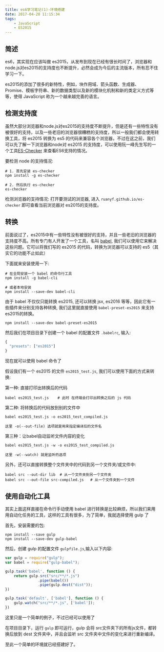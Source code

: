 ```yaml
---
title: es6学习笔记(1)-环境搭建
date: 2017-04-28 11:15:34
tags:
    - JavaScript
    - ES2015
---
```


## 简述

es6，其实现在应该叫做 es2015，从发布到现在已经有很长时间了，浏览器和node.js对es2015的支持度也不断提升，必然会成为今后的主流版本，所有忍不住学习一下。

es2015的添加了很多的新特性，例如，块作用域、箭头函数、生成器、Promise、模板字符串、新的数据类型以及新的模块化机制和新的类定义方式等等，使得 JavaScript 称为一个越来越完善的语言。

## 检测支持度

虽然大部分浏览器和node.js对es2015的支持度不断提升，但是还有一些特性没有被很好的支持，以及一些老旧的浏览器很糟糕的支持度，所以一般我们都会使用转换工具，将 es2015 转换为 es5 的代码来兼容各个浏览器，不过在这之前，我们可以先了解一下浏览器和node对 es2015 的支持度，可以使用阮一峰先生写的一个工具[ES-Checker](https://github.com/ruanyf/es-checker) 来查看ES6支持的情况。

要检测 node 的支持情况:

```shell
# 1. 首先安装 es-checker
npm install -g es-checker

# 2. 然后执行 es-checker
es-checker
```

检测浏览器的支持情况: 打开要测试的浏览器, 进入 `ruanyf.github.io/es-checker` 即可查看当前浏览器对 es2015的支持度。

## 转换

前面说过了，es2015中有一些特性没有被很好的支持，并且一些老旧的浏览器的支持度不高。所有专门有人开发了一个工具，名叫 [babel](http://babeljs.io/), 我们可以使用它来解决这些问题。它可以将我们写的 es2015 的代码，转换为浏览器可以支持的 es5（其实它的功能不止如此）

下面就来安装使用一下:

```shell
# 在全局安装一个 babel 的命令行工具
npm install -g babel-cli

# 或者本地安装
npm install --save-dev babel-cli
```

由于 babel 不仅仅只能转换 es2015, 还可以转换 jsx, es2016 等等，因此它有一些插件来分别支持各种转换, 我们这里就直接使用 `babel-preset-es2015` 来支持es2015的转换。

```
npm install --save-dev babel-preset-es2015
```

然后我们在项目目录下创建一个 babel 的配置文件 `.babelrc`, 输入:

```javascript
{
  "presets": ["es2015"]
}
```

现在就可以使用 babel 命令了

假设我们有一个 es2015 的文件 `es2015_test.js`, 我们可以使用下面的方式来转换:

第一种: 直接打印出转换后的代码

```
babel es2015_test.js    # 此时 在终端会打印出转换之后的 js 代码
```

第二种: 将转换后的代码放到别的文件中

```
babel es2015_test.js -o es2015_test_compiled.js 
```

    这里 -o(--out-file) 选项就是用来指定编译后的文件名

第三种：让babel自动监听文件内容的变化

```
babel es2015_test.js -w -o es2015_test_compiled.js 
```

    这里 -w(--watch) 就是监听的选项



另外，还可以直接转换整个文件夹中的代码到另一个文件夹/或文件中:

```shell
babel src --out-dir lib  # 从一个文件夹到另一个文件夹
babel src --out-file src-compiled.js   # 从一个文件夹到一个文件
```

## 使用自动化工具

其实上面这样直接在命令行手动使用 babel 进行转换是比较麻烦，所以我们来用用自动化任务的工具，这样的工具有很多，为了简单，我就选择使用 gulp 了

首先，安装需要的包:

```
npm install --save gulp
npm install --save-dev gulp-babel
```

然后，创建 gulp 的配置文件 `gulpfile.js`,输入以下内容:

```javascript
var gulp = require("gulp");
var babel = require("gulp-babel");

gulp.task('babel', function () {
    return gulp.src("src/**/*.js")
               .pipe(babel())
               .pipe(gulp.dest("dist"));
})

gulp.task('default', ['babel'], function () {
    gulp.watch("src/**/*.js", ['babel']);
})
```

这里只是一个简单的例子，不过已经可以使用了

在项目目录下，运行 `gulp` 即可运行，gulp 会将 src文件夹下的所有js文件，都转换后放到 dest 文件夹中，并且会监听 src 文件夹中文件的变化来进行重新编译。

至此一个简单的环境就已经搭建好了。
